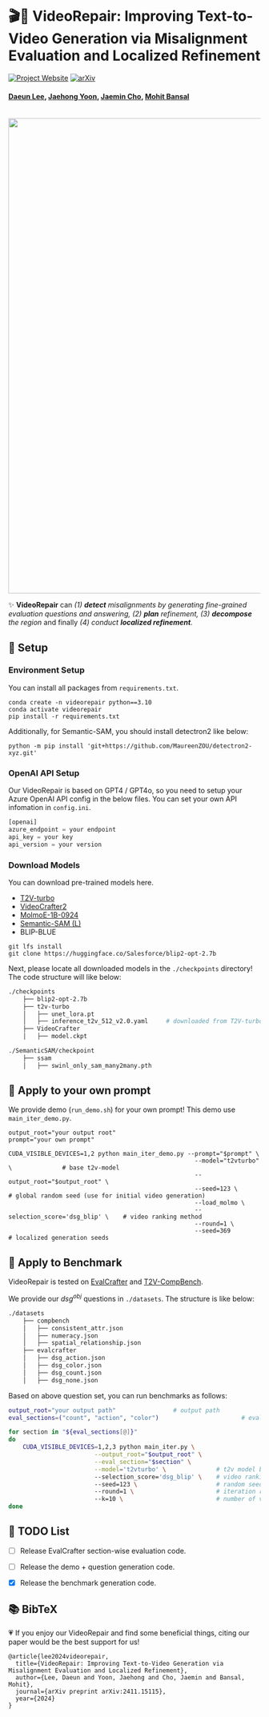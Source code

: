 # 🎬🎨 VideoRepair: Improving Text-to-Video Generation via Misalignment Evaluation and Localized Refinement 

[![Project Website](https://img.shields.io/badge/Project-Website-blue)](https://video-repair.github.io/)  [![arXiv](https://img.shields.io/badge/arXiv-2411.15115-b31b1b.svg)](https://arxiv.org/pdf/2411.15115.pdf)   

#### [Daeun Lee](https://daeunni.github.io/), [Jaehong Yoon](https://jaehong31.github.io/), [Jaemin Cho](https://j-min.io), [Mohit Bansal](https://www.cs.unc.edu/~mbansal/)    


<br>
<img width="950" src="image/teaser_final_verylarge_v2.gif"/>
<br>

✨ **VideoRepair** can *(1) **detect** misalignments by generating fine-grained evaluation questions and answering, (2) **plan** refinement, (3) **decompose** the region* and finally *(4) conduct **localized refinement**.*      

## 🔧 Setup

### Environment Setup 
You can install all packages from ```requirements.txt```. 
```shell
conda create -n videorepair python==3.10
conda activate videorepair
pip install -r requirements.txt 
```
Additionally, for Semantic-SAM, you should install detectron2 like below: 
```shell 
python -m pip install 'git+https://github.com/MaureenZOU/detectron2-xyz.git'
```

### OpenAI API Setup 
Our VideoRepair is based on GPT4 / GPT4o, so you need to setup your Azure OpenAI API config in the below files. 
You can set your own API infomation in `config.ini`. 

```python
[openai]
azure_endpoint = your endpoint   
api_key = your key 
api_version = your version 
```

### Download Models 
You can download pre-trained models here. 
- [T2V-turbo](https://huggingface.co/jiachenli-ucsb/T2V-Turbo-VC2/blob/main/unet_lora.pt)
- [VideoCrafter2](https://huggingface.co/VideoCrafter/VideoCrafter2/blob/main/model.ckpt)
- [MolmoE-1B-0924](https://huggingface.co/allenai/MolmoE-1B-0924)
- [Semantic-SAM (L)](https://github.com/UX-Decoder/Semantic-SAM/releases/download/checkpoint/swinl_only_sam_many2many.pth)
- BLIP-BLUE 
```shell
git lfs install
git clone https://huggingface.co/Salesforce/blip2-opt-2.7b
```

Next, please locate all downloaded models in the  `./checkpoints` directory! The code structure will like below: 
```bash
./checkpoints
    ├── blip2-opt-2.7b
    ├── t2v-turbo 
    │   ├── unet_lora.pt
    │   ├── inference_t2v_512_v2.0.yaml     # downloaded from T2V-turbo official repo 
    ├── VideoCrafter
    │   ├── model.ckpt

./SemanticSAM/checkpoint
    ├── ssam
    │   ├── swinl_only_sam_many2many.pth
```

## 🎨 Apply to your own prompt  
We provide demo (`run_demo.sh`) for your own prompt! This demo use `main_iter_demo.py`. 
```shell
output_root="your output root"
prompt="your own prompt"

CUDA_VISIBLE_DEVICES=1,2 python main_iter_demo.py --prompt="$prompt" \
                                                    --model="t2vturbo" \              # base t2v-model 
                                                    --output_root="$output_root" \
                                                    --seed=123 \                      # global random seed (use for initial video generation) 
                                                    --load_molmo \            
                                                    --selection_score='dsg_blip' \    # video ranking method 
                                                    --round=1 \
                                                    --seed=369                        # localized generation seeds 
```

## 🌿 Apply to Benchmark 
VideoRepair is tested on [EvalCrafter](https://github.com/EvalCrafter/EvalCrafter) and [T2V-CompBench](https://github.com/KaiyueSun98/T2V-CompBench). 

We provide our $dsg^{obj}$ questions in `./datasets`. The structure is like below: 
```bash
./datasets
    ├── compbench
    │   ├── consistent_attr.json
    │   ├── numeracy.json
    │   ├── spatial_relationship.json
    ├── evalcrafter
    │   ├── dsg_action.json
    │   ├── dsg_color.json
    │   ├── dsg_count.json
    │   ├── dsg_none.json
```
Based on above question set, you can run benchmarks as follows: 
```bash
output_root="your output path"                # output path 
eval_sections=("count", "action", "color")                       # eval dimension for each benchmark (e.g., count, )

for section in "${eval_sections[@]}"
do
    CUDA_VISIBLE_DEVICES=1,2,3 python main_iter.py \
                        --output_root="$output_root" \
                        --eval_section="$section" \
                        --model='t2vturbo' \              # t2v model backbone 
                        --selection_score='dsg_blip' \    # video ranking metric 
                        --seed=123 \                      # random seed 
                        --round=1 \                       # iteration round 
                        --k=10 \                          # number of video candidates 
done
```


## 📝 TODO List
- [ ] Release EvalCrafter section-wise evaluation code.
- [ ] Release the demo + question generation code.
- [x] Release the benchmark generation code.


## 📚 BibTeX

💗 If you enjoy our VideoRepair and find some beneficial things, citing our paper would be the best support for us! 

```
@article{lee2024videorepair,
  title={VideoRepair: Improving Text-to-Video Generation via Misalignment Evaluation and Localized Refinement},
  author={Lee, Daeun and Yoon, Jaehong and Cho, Jaemin and Bansal, Mohit},
  journal={arXiv preprint arXiv:2411.15115},
  year={2024}
}
```


